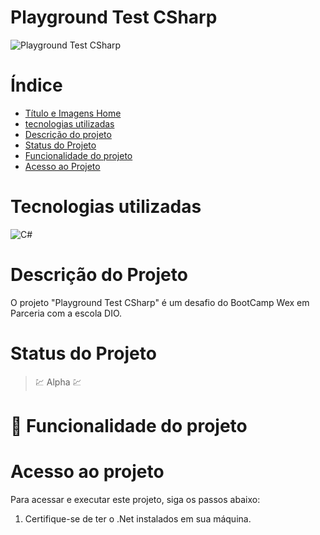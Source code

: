 # Playground Test CSharp

![Playground Test CSharp](readme/cardProject/main.png)

# Índice

* [Título e Imagens Home](#playground-test-csharp)
* [tecnologias utilizadas](#tecnologias-utilizadas)
* [Descrição do projeto](#descrição-do-projeto)
* [Status do Projeto](#status-do-projeto)
* [Funcionalidade do projeto](#🔨-funcionalidade-do-projeto)
* [Acesso ao Projeto](#acesso-ao-projeto)

# Tecnologias utilizadas

![C#](https://img.shields.io/badge/c%23-%23239120.svg?style=for-the-badge&logo=c-sharp&logoColor=white)

# Descrição do Projeto

O projeto "Playground Test CSharp" é um desafio do BootCamp Wex em Parceria com a escola DIO. 

# Status do Projeto

> 💹 Alpha 💹

# 🔨 Funcionalidade do projeto


# Acesso ao projeto

Para acessar e executar este projeto, siga os passos abaixo:

1. Certifique-se de ter o .Net instalados em sua máquina.